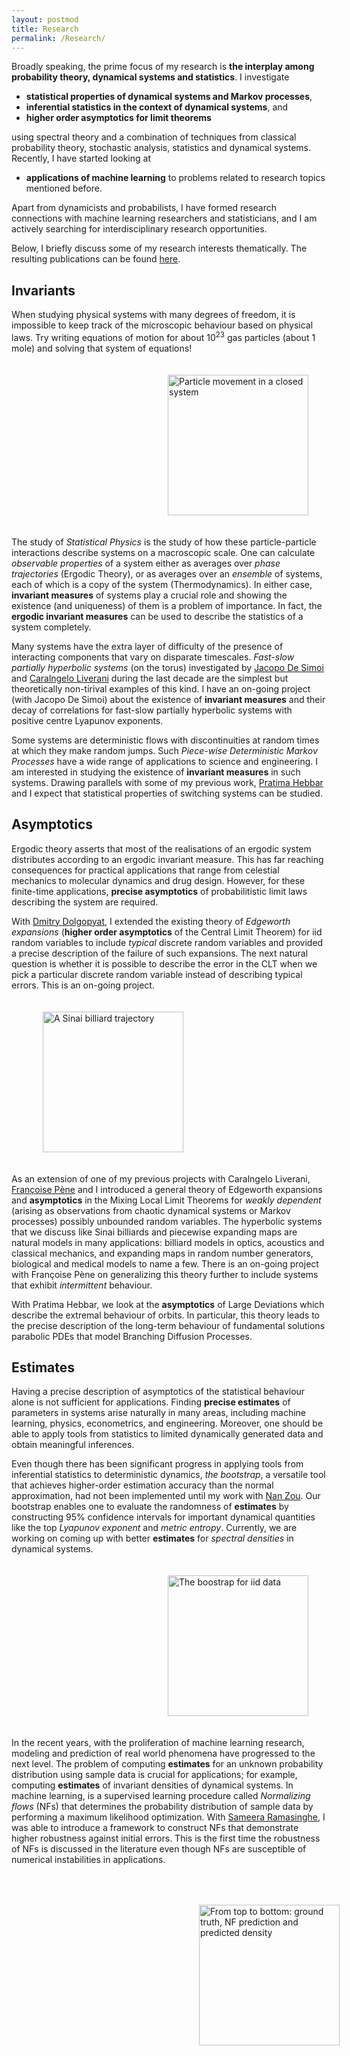 ```yaml
---
layout: postmod      
title: Research              
permalink: /Research/          
---
```

Broadly speaking, the prime focus of my research is <b>the interplay among probability theory, dynamical systems and statistics</b>. I investigate 
- <b>statistical properties of dynamical systems and Markov processes</b>,
- <b>inferential statistics in the context of dynamical systems</b>, and 
- <b>higher order asymptotics for limit theorems</b>   
 
using spectral theory and a combination of techniques from classical probability theory, stochastic analysis, statistics and dynamical systems. Recently, I have started looking at      
- <b>applications of machine learning</b> to problems related to research topics mentioned before. 

Apart from dynamicists and probabilists, I have formed research connections with machine learning researchers and statisticians, and I am actively searching for interdisciplinary research opportunities.

Below, I briefly discuss some of my research interests thematically. The resulting publications can be found [here](https://kasun-fernando.github.io/personal-webpage/Publications/).

## Invariants 
When studying physical systems with many degrees of freedom, it is impossible to keep track of the microscopic behaviour based on physical laws. Try writing equations of motion for about $10^{23}$ gas particles (about 1 mole) and solving that system of equations!

<img src="https://cosmolearning.org/images_dir/courses/618/profile-thumbnail-w300.jpg" height="225" align="center" hspace="250" vspace="20" title="Particle movement in a closed system"/>
        
The study of _Statistical Physics_ is the study of how these particle-particle interactions describe systems on a macroscopic scale. One can calculate _observable properties_ of a system either as averages over _phase trajectories_ (Ergodic Theory), or as averages over an _ensemble_ of systems, each of which is a copy of the system (Thermodynamics). In either case, **invariant measures** of systems play a crucial role and showing the existence (and uniqueness) of them is a problem of importance. In fact, the **ergodic invariant measures** can be used to describe the statistics of a system completely. 

Many systems have the extra layer of difficulty of the presence of interacting components that vary on disparate timescales. _Fast-slow partially hyperbolic systems_ (on the torus) investigated by [Jacopo De Simoi](https://www.math.toronto.edu/jacopods/) and [Caralngelo Liverani](https://www.mat.uniroma2.it/~liverani/) during the last decade are the simplest but theoretically non-tirival examples of this kind. I have an on-going project (with Jacopo De Simoi) about the existence of **invariant measures** and their decay of correlations for fast-slow partially hyperbolic systems with positive centre Lyapunov exponents. 

Some systems are deterministic flows with discontinuities at random times at which they make random jumps. Such _Piece-wise Deterministic Markov Processes_ have a wide range of applications to science and engineering. I am interested in studying the existence of **invariant measures** in such systems. Drawing parallels with some of my previous work, [Pratima Hebbar](https://sites.google.com/view/pratimahebbar/home) and I expect that statistical properties of switching systems can be studied.

## Asymptotics
Ergodic theory asserts that most of the realisations of an ergodic system distributes according to an ergodic invariant measure. This has far reaching consequences for practical applications that range from celestial mechanics to molecular dynamics and drug design. However, for these finite-time applications, **precise asymptotics** of probabilitistic limit laws describing the system are required. 

With [Dmitry Dolgopyat](https://www.math.umd.edu/~dolgop/), I extended the existing theory of _Edgeworth expansions_ (**higher order asymptotics** of the Central Limit Theorem) for iid random variables to include _typical_ discrete random variables and provided a precise description of the failure of such expansions. The next natural question is whether it is possible to describe the error in the CLT when we pick a particular discrete random variable instead of describing typical errors. This is an on-going project.

<img src="https://cdn-thumbs.imagevenue.com/2b/d9/fd/ME15BEQ2_t.png" height="225" align="center" hspace="50" vspace="20" title="A Sinai billiard trajectory"/>

As an extension of one of my previous projects with Caralngelo Liverani, [Fran&ccedil;oise P&egrave;ne](http://lmba.math.univ-brest.fr/perso/francoise.pene/) and I introduced a general theory of Edgeworth expansions and **asymptotics** in the Mixing Local Limit Theorems for _weakly dependent_ (arising as observations from chaotic dynamical systems or Markov processes) possibly unbounded random variables. The hyperbolic systems that we discuss like Sinai billiards and piecewise expanding maps are natural models in many applications: billiard models in optics, acoustics and classical mechanics, and expanding maps in random number generators, biological and medical models to name a few. There is an on-going project with Fran&ccedil;oise P&egrave;ne on generalizing this theory further to include systems that exhibit _intermittent_ behaviour. 

With Pratima Hebbar, we look at the **asymptotics** of Large Deviations which describe the extremal behaviour of orbits. In particular, this theory leads to the precise description of the long-term behaviour of fundamental solutions parabolic PDEs that model Branching Diffusion Processes. 

## Estimates
Having a precise description of asymptotics of the statistical behaviour alone is not sufficient for applications. Finding **precise estimates** of parameters in systems arise naturally in many areas, including machine learning, physics, econometrics, and engineering. Moreover, one should be able to apply tools from statistics to limited dynamically generated data and obtain meaningful inferences. 

Even though there has been significant progress in applying tools from inferential statistics to deterministic dynamics, _the bootstrap_, a versatile tool that achieves higher-order estimation accuracy than the normal approximation, had not been implemented until my work with [Nan Zou](https://sites.google.com/site/nzoupersonal/home). Our bootstrap enables one to evaluate the randomness of **estimates** by constructing 95% confidence intervals for important dynamical quantities like the top _Lyapunov exponent_ and _metric entropy_. Currently, we are working on coming up with better **estimates** for _spectral densities_ in dynamical systems. 

<img src="https://miro.medium.com/max/2648/1*SgeDm_wb2QNSF0CSYVmhuw.jpeg" align="center" height="225" hspace="250" vspace="20" title="The boostrap for iid data"/>

In the recent years, with the proliferation of machine learning research, modeling and prediction of real world phenomena have progressed to the next level. The problem of computing **estimates** for an unknown probability distribution using sample data is crucial for applications; for example, computing **estimates** of invariant densities of dynamical systems. In machine learning, is a supervised learning procedure called _Normalizing flows_ (NFs) that determines the probability distribution of sample data by performing a maximum likelihood optimization. With [Sameera Ramasinghe](https://www.linkedin.com/in/sameeraramasinghe/), I was able to introduce a framework to construct NFs that demonstrate higher robustness against initial errors. This is the first time the robustness of NFs is discussed in the literature even though NFs are susceptible of numerical instabilities in applications. 

<img src="https://cdn-thumbs.imagevenue.com/0f/c8/7d/ME15BEQ6_t.png" align="center" height="225" hspace="300" vspace="50" title="From top to bottom: ground truth, NF prediction and predicted density"/>

<!--
<img src="https://cdn-thumbs.imagevenue.com/5a/85/f4/ME15BEQ1_t.png" align="center" 
     height="225" hspace="100" vspace="20"/>  
<img src="https://cdn-thumbs.imagevenue.com/f5/31/c3/ME15BEQ7_t.png" align="left" height="120" hspace="20" vspace="50"/>
---
**Failure of Edegworth expansions in the discrete iid setting**           
<font size = "3">Collaborator: Dmitry Dolgopyat</font>
---
**Existence of Edgeworth expansions for weakly dependent random variables**          
<font size = "3">Collaborators: Carlangelo Liverani, Fran&ccedil;oise P&egrave;ne</font>
---
**Exact Large deviation asymptotics for weakly dependent random variables**           
<font size = "3">Collaborator: Pratima Hebbar</font>
---
**Adapting the bootstrap for dynamically generated data**        
<font size = "3">Collaborator: Nan Zou</font>
---
**Estimating entropy of continued fraction expansions**             
<font size = "3">Collaborators: Seulbee Lee, Stafano Marmi</font>
---
**Estimating data distirbutions via normalizing flows**            
<font size = "3">Collaborator: Sameera Ramasinghe</font>
---
**Statistics of Riemann-zeta function sampled over chaotic systems**            
<font size = "3">Collaborators: Tanja Schindler</font>
---
**Invariant measures for deterministic fast-slow systems**            
<font size = "3">Collaborator: Jacopo De Simoi</font>
---

 <details open>
<summary><b>Error terms in the local and the central limit theorem for weakly dependent random variables</b></summary>     
  
(Dynamical Systems and Stochastic Processes)<br><br>In applications, the dynamically generated data available to us are always finite-time observations. Hence, one key problem is to control the error of approximation of asymptotic behaviour. When the observations are independent identically distributed (iid), a uniform asymptotic expansion called the Edgeworth Expansion is used to describe the error of normal approximation in the Central Limit Theorem (CLT). Since sequences of experimental observations are never iid, we introduced a general theory of Edgeworth expansions for weakly dependent (possibly unbounded) random variables.<br><br>
As a direct application of this theory, we obtain error estimates of the CLTs for a large class of hyperbolic dynamical systems and Markov chains. The hyperbolic systems that we discuss like Sinai billiards and piecewise expanding maps are natural models in many applications like billiard models in optics, acoustics and classical mechanics, and expanding maps in random number generators, biological and medical models to name a few.<br><br>
There are many unsolved problems in this direction. There are interesting examples of non-Gaussian stable laws in dynamical systems. Is it possible to describe the error terms in other stable laws? Earlier, we were able to obtain exact limit theorems for random matrix product -->
